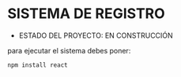 <h1>SISTEMA DE REGISTRO</h1>

- ESTADO DEL PROYECTO: EN CONSTRUCCIÓN

para ejecutar el sistema debes poner:

```npm install react```
